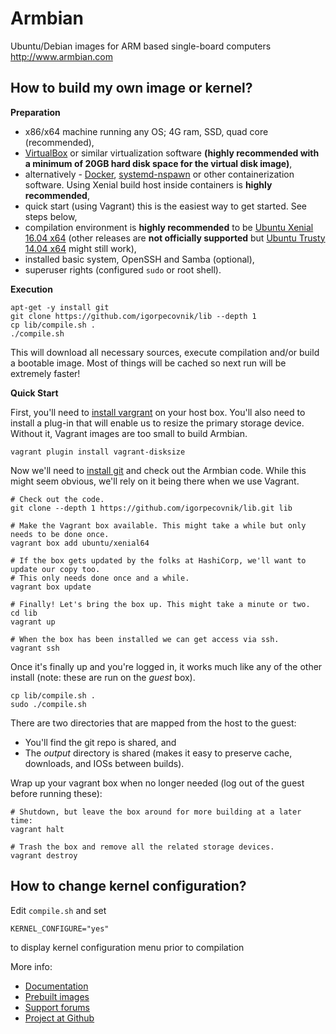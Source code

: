 # Armbian

Ubuntu/Debian images for ARM based single-board computers
http://www.armbian.com

## How to build my own image or kernel?

**Preparation**

- x86/x64 machine running any OS; 4G ram, SSD, quad core (recommended),
- [VirtualBox](https://www.virtualbox.org/wiki/Downloads) or similar virtualization software **(highly recommended with a minimum of 20GB hard disk space for the virtual disk image)**,
- alternatively - [Docker](https://github.com/igorpecovnik/lib/pull/255#issuecomment-205045273), [systemd-nspawn](https://www.freedesktop.org/software/systemd/man/systemd-nspawn.html) or other containerization software. Using Xenial build host inside containers is **highly recommended**,
- quick start (using Vagrant) this is the easiest way to get started. See steps below,
- compilation environment is **highly recommended** to be [Ubuntu Xenial 16.04 x64](http://archive.ubuntu.com/ubuntu/dists/xenial-updates/main/installer-amd64/current/images/netboot/mini.iso) (other releases are **not officially supported** but [Ubuntu Trusty 14.04 x64](http://archive.ubuntu.com/ubuntu/dists/trusty-updates/main/installer-amd64/current/images/netboot/mini.iso) might still work),
- installed basic system, OpenSSH and Samba (optional),
- superuser rights (configured `sudo` or root shell).

**Execution**
	
	apt-get -y install git
	git clone https://github.com/igorpecovnik/lib --depth 1
	cp lib/compile.sh .
	./compile.sh

This will download all necessary sources, execute compilation and/or build a bootable image. Most of things will be cached so next run will be extremely faster!

**Quick Start**

First, you'll need to [install vargrant](https://www.vagrantup.com/downloads.html) on your host box. You'll also need to install a plug-in that will enable us to resize the primary storage device. Without it, Vagrant images are too small to build Armbian.

	vagrant plugin install vagrant-disksize

Now we'll need to [install git](https://git-scm.com/downloads) and check out the Armbian code. While this might seem obvious, we'll rely on it being there when we use Vagrant. 

	# Check out the code.
	git clone --depth 1 https://github.com/igorpecovnik/lib.git lib
	
	# Make the Vagrant box available. This might take a while but only needs to be done once.
	vagrant box add ubuntu/xenial64
	
	# If the box gets updated by the folks at HashiCorp, we'll want to update our copy too.
	# This only needs done once and a while.
	vagrant box update
	
	# Finally! Let's bring the box up. This might take a minute or two.
	cd lib
	vagrant up
	
	# When the box has been installed we can get access via ssh.
	vagrant ssh

Once it's finally up and you're logged in, it works much like any of the other install (note: these are run on the *guest* box).

	cp lib/compile.sh .
	sudo ./compile.sh

There are two directories that are mapped from the host to the guest:

* You'll find the git repo is shared, and
* The *output* directory is shared (makes it easy to preserve cache, downloads, and IOSs between builds).

Wrap up your vagrant box when no longer needed (log out of the guest before running these):

	# Shutdown, but leave the box around for more building at a later time:
	vagrant halt
	
	# Trash the box and remove all the related storage devices.
	vagrant destroy

## How to change kernel configuration?

Edit `compile.sh` and set

	KERNEL_CONFIGURE="yes"

to display kernel configuration menu prior to compilation

More info:

- [Documentation](http://www.armbian.com/using-armbian-tools/)
- [Prebuilt images](http://www.armbian.com/download/)
- [Support forums](http://forum.armbian.com/ "Armbian support forum")
- [Project at Github](https://github.com/igorpecovnik/lib)
